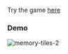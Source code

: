 Try the game [here](https://gator-memory-tiles.netlify.app)
<h3>Demo</h3>


![memory-tiles-2](https://github.com/Dauntlesshokage/Memory-Tiles-Game/assets/30351895/8735081b-8fdd-4ce9-93be-88dad113c8f4)

